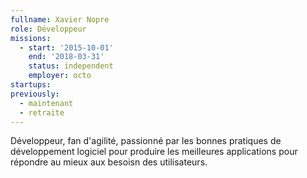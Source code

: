 ```yaml
---
fullname: Xavier Nopre
role: Développeur
missions:
  - start: '2015-10-01'
    end: '2018-03-31'
    status: independent
    employer: octo
startups:
previously:
  - maintenant
  - retraite
---
```


Développeur, fan d'agilité, passionné par les bonnes pratiques de développement logiciel pour produire les meilleures applications pour répondre au mieux aux besoisn des utilisateurs.

